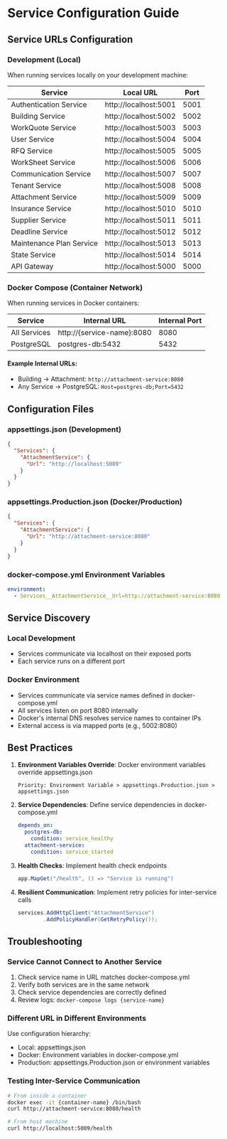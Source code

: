 # Service Configuration Guide

## Service URLs Configuration

### Development (Local)
When running services locally on your development machine:

| Service | Local URL | Port |
|---------|-----------|------|
| Authentication Service | http://localhost:5001 | 5001 |
| Building Service | http://localhost:5002 | 5002 |
| WorkQuote Service | http://localhost:5003 | 5003 |
| User Service | http://localhost:5004 | 5004 |
| RFQ Service | http://localhost:5005 | 5005 |
| WorkSheet Service | http://localhost:5006 | 5006 |
| Communication Service | http://localhost:5007 | 5007 |
| Tenant Service | http://localhost:5008 | 5008 |
| Attachment Service | http://localhost:5009 | 5009 |
| Insurance Service | http://localhost:5010 | 5010 |
| Supplier Service | http://localhost:5011 | 5011 |
| Deadline Service | http://localhost:5012 | 5012 |
| Maintenance Plan Service | http://localhost:5013 | 5013 |
| State Service | http://localhost:5014 | 5014 |
| API Gateway | http://localhost:5000 | 5000 |

### Docker Compose (Container Network)
When running services in Docker containers:

| Service | Internal URL | Internal Port |
|---------|-------------|---------------|
| All Services | http://{service-name}:8080 | 8080 |
| PostgreSQL | postgres-db:5432 | 5432 |

#### Example Internal URLs:
- Building → Attachment: `http://attachment-service:8080`
- Any Service → PostgreSQL: `Host=postgres-db;Port=5432`

## Configuration Files

### appsettings.json (Development)
```json
{
  "Services": {
    "AttachmentService": {
      "Url": "http://localhost:5009"
    }
  }
}
```

### appsettings.Production.json (Docker/Production)
```json
{
  "Services": {
    "AttachmentService": {
      "Url": "http://attachment-service:8080"
    }
  }
}
```

### docker-compose.yml Environment Variables
```yaml
environment:
  - Services__AttachmentService__Url=http://attachment-service:8080
```

## Service Discovery

### Local Development
- Services communicate via localhost on their exposed ports
- Each service runs on a different port

### Docker Environment
- Services communicate via service names defined in docker-compose.yml
- All services listen on port 8080 internally
- Docker's internal DNS resolves service names to container IPs
- External access is via mapped ports (e.g., 5002:8080)

## Best Practices

1. **Environment Variables Override**: Docker environment variables override appsettings.json
   ```
   Priority: Environment Variable > appsettings.Production.json > appsettings.json
   ```

2. **Service Dependencies**: Define service dependencies in docker-compose.yml
   ```yaml
   depends_on:
     postgres-db:
       condition: service_healthy
     attachment-service:
       condition: service_started
   ```

3. **Health Checks**: Implement health check endpoints
   ```csharp
   app.MapGet("/health", () => "Service is running")
   ```

4. **Resilient Communication**: Implement retry policies for inter-service calls
   ```csharp
   services.AddHttpClient("AttachmentService")
           .AddPolicyHandler(GetRetryPolicy());
   ```

## Troubleshooting

### Service Cannot Connect to Another Service
1. Check service name in URL matches docker-compose.yml
2. Verify both services are in the same network
3. Check service dependencies are correctly defined
4. Review logs: `docker-compose logs {service-name}`

### Different URL in Different Environments
Use configuration hierarchy:
- Local: appsettings.json
- Docker: Environment variables in docker-compose.yml
- Production: appsettings.Production.json or environment variables

### Testing Inter-Service Communication
```bash
# From inside a container
docker exec -it {container-name} /bin/bash
curl http://attachment-service:8080/health

# From host machine
curl http://localhost:5009/health
```
